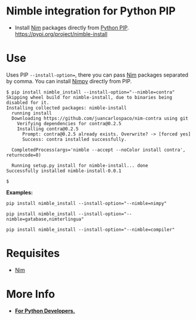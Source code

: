 # Nimble integration for Python PIP

- Install [Nim](http://nim-lang.org) packages directly from [Python PIP](https://pypi.org/project/nimble-install). https://pypi.org/project/nimble-install

# Use

Uses PIP `--install-option=`, there you can pass [Nim](http://nim-lang.org) packages separated by comma.
You can install [Nimpy](https://github.com/yglukhov/nimpy) directly from PIP.

```console
$ pip install nimble_install --install-option="--nimble=contra"
Skipping wheel build for nimble-install, due to binaries being disabled for it.
Installing collected packages: nimble-install
  running install
  Downloading https://github.com/juancarlospaco/nim-contra using git
    Verifying dependencies for contra@0.2.5
    Installing contra@0.2.5
      Prompt: contra@0.2.5 already exists. Overwrite? -> [forced yes]
      Success: contra installed successfully.

  CompletedProcess(args='nimble --accept --noColor install contra', returncode=0)

  Running setup.py install for nimble-install... done
Successfully installed nimble-install-0.0.1

$
```

**Examples:**

```
pip install nimble_install --install-option="--nimble=nimpy"
```

```
pip install nimble_install --install-option="--nimble=gatabase,nimterlingua"
```

```
pip install nimble_install --install-option="--nimble=compiler"
```


# Requisites

- [Nim](http://nim-lang.org)


# More Info

- [**For Python Developers.**](https://github.com/nim-lang/Nim/wiki/Nim-for-Python-Programmers#table-of-contents)
